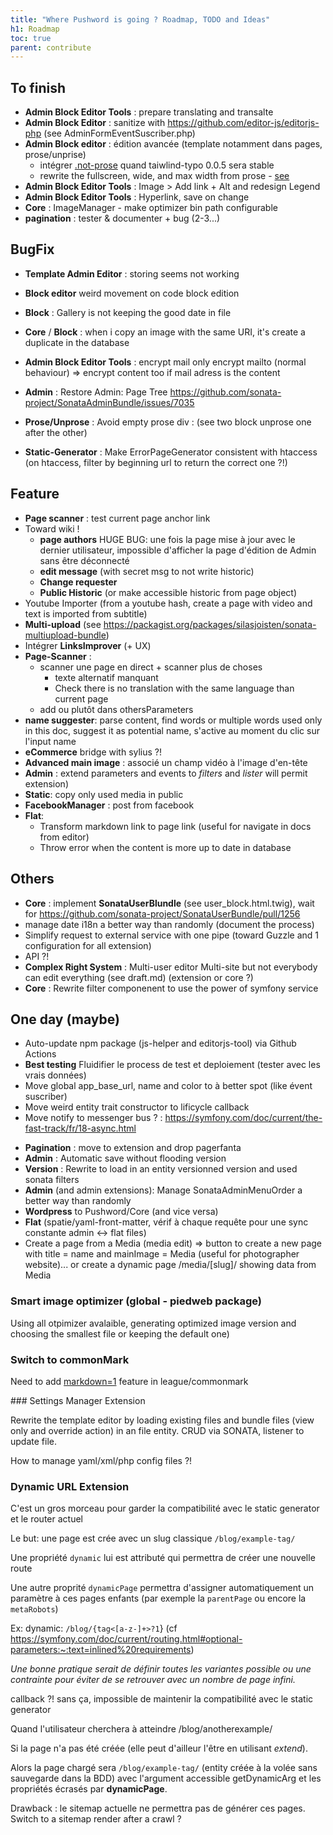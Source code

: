 ```yaml
---
title: "Where Pushword is going ? Roadmap, TODO and Ideas"
h1: Roadmap
toc: true
parent: contribute
---
```


## To finish

-   **Admin Block Editor Tools** : prepare translating and transalte
-   **Admin Block Editor** : sanitize with https://github.com/editor-js/editorjs-php (see AdminFormEventSuscriber.php)
-   **Admin Block editor** : édition avancée (template notamment dans pages, prose/unprise)
    -   intégrer [.not-prose](https://github.com/tailwindlabs/tailwindcss-typography/pull/205) quand taiwlind-typo 0.0.5 sera stable
    -   rewrite the fullscreen, wide, and max width from prose - [see](https://github.com/tailwindlabs/tailwindcss-typography/pull/204)
-   **Admin Block Editor Tools** : Image > Add link + Alt and redesign Legend
-   **Admin Block Editor Tools** : Hyperlink, save on change
-   **Core** : ImageManager - make optimizer bin path configurable
-   **pagination** : tester & documenter + bug (2-3...)

## BugFix

-   **Template Admin Editor** : storing seems not working
-   **Block editor** weird movement on code block edition

-   **Block** : Gallery is not keeping the good date in file
-   **Core** / **Block** : when i copy an image with the same URI, it's create a duplicate in the database
-   **Admin Block Editor Tools** : encrypt mail only encrypt mailto (normal behaviour) => encrypt content too if mail adress is the content
-   **Admin** : Restore Admin: Page Tree https://github.com/sonata-project/SonataAdminBundle/issues/7035
-   **Prose/Unprose** : Avoid empty prose div : (see two block unprose one after the other)
-   **Static-Generator** : Make ErrorPageGenerator consistent with htaccess (on htaccess, filter by beginning url to return the correct one ?!)

## Feature

-   **Page scanner** : test current page anchor link
-   Toward wiki !
    -   **page authors**
        HUGE BUG: une fois la page mise à jour avec le dernier utilisateur, impossible d'afficher la page d'édition
        de Admin sans être déconnecté
    -   **edit message** (with secret msg to not write historic)
    -   **Change requester**
    -   **Public Historic** (or make accessible historic from page object)
-   Youtube Importer (from a youtube hash, create a page with video and text is imported from subtitle)
-   **Multi-upload** (see https://packagist.org/packages/silasjoisten/sonata-multiupload-bundle)
-   Intégrer **LinksImprover** (+ UX)
-   **Page-Scanner** :
    -   scanner une page en direct + scanner plus de choses
        -   texte alternatif manquant
        -   Check there is no translation with the same language than current page
    -   add <!-- page-scanner-ignore: what to ignore --> ou plutôt dans othersParameters
-   **name suggester**: parse content, find words or multiple words used only in this doc, suggest it as potential name, s'active au moment du clic sur l'input name
-   **eCommerce** bridge with sylius ?!
-   **Advanced main image** : associé un champ vidéo à l'image d'en-tête
-   **Admin** : extend parameters and events to _filters_ and _lister_ will permit extension)
-   **Static**: copy only used media in public
-   **FacebookManager** : post from facebook
-   **Flat**:
    -   Transform markdown link to page link (useful for navigate in docs from editor)
    -   Throw error when the content is more up to date in database

## Others

-   **Core** : implement **SonataUserBlundle** (see user_block.html.twig), wait for https://github.com/sonata-project/SonataUserBundle/pull/1256
-   manage date i18n a better way than randomly (document the process)
-   Simplify request to external service with one pipe (toward Guzzle and 1 configuration for all extension)
-   API ?!
-   **Complex Right System** : Multi-user editor Multi-site but not everybody can edit everything (see draft.md) (extension or core ?)
-   **Core** : Rewrite filter componenent to use the power of symfony service

## One day (maybe)

-   Auto-update npm package (js-helper and editorjs-tool) via Github Actions
-   **Best testing** Fluidifier le process de test et deploiement (tester avec les vrais données)
-   Move global app_base_url, name and color to à better spot (like évent suscriber)
-   Move weird entity trait constructor to lificycle callback
-   Move notify to messenger bus ? : https://symfony.com/doc/current/the-fast-track/fr/18-async.html

*   **Pagination** : move to extension and drop pagerfanta
*   **Admin** : Automatic save without flooding version
*   **Version** : Rewrite to load in an entity versionned version and used sonata filters
*   **Admin** (and admin extensions): Manage SonataAdminMenuOrder a better way than randomly
*   **Wordpress** to Pushword/Core (and vice versa)
*   **Flat** (spatie/yaml-front-matter, vérif à chaque requête pour une sync constante admin <-> flat files)
*   Create a page from a Media (media edit) => button to create a new page with title = name and mainImage = Media
    (useful for photographer website)... or create a dynamic page /media/[slug]/ showing data from Media

### Smart image optimizer (global - piedweb package)

Using all otpimizer avalaible, generating optimized image version and choosing the smallest file or keeping the default one)

### Switch to commonMark

Need to add [markdown=1](https://spec.commonmark.org/0.29/#example-158:~:text=markdown%3D1) feature in league/commonmark

### Settings Manager <smal>Extension</smal>

Rewrite the template editor by loading existing files and bundle files (view only and override action) in an file entity. CRUD via SONATA, listener to update file.

How to manage yaml/xml/php config files ?!

### Dynamic URL <smal>Extension</smal>

C'est un gros morceau pour garder la compatibilité avec le static generator et le router actuel

Le but: une page est crée avec un slug classique `/blog/example-tag/`

Une propriété `dynamic` lui est attributé qui permettra de créer une nouvelle route

Une autre proprité `dynamicPage` permettra d'assigner automatiquement un paramètre à ces pages enfants
(par exemple la `parentPage` ou encore la `metaRobots`)

Ex: dynamic: `/blog/{tag<[a-z-]+>?1`} (cf https://symfony.com/doc/current/routing.html#optional-parameters:~:text=inlined%20requirements)

_Une bonne pratique serait de définir toutes les variantes possible ou une contrainte pour éviter de se retrouver avec un nombre de page infini._

callback ?! sans ça, impossible de maintenir la compatibilité avec le static generator

Quand l'utilisateur cherchera à atteindre /blog/anotherexample/

Si la page n'a pas été créée (elle peut d'ailleur l'être en utilisant _extend_).

Alors la page chargé sera `/blog/example-tag/` (entity créée à la volée sans sauvegarde dans la BDD)
avec l'argument accessible getDynamicArg et les propriétés écrasés par **dynamicPage**.

Drawback : le sitemap actuelle ne permettra pas de générer ces pages. Switch to a sitemap render after a crawl ?
